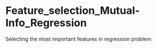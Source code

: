 # Feature_selection_Mutual-Info_Regression
Selecting the most important features in regression problem 
